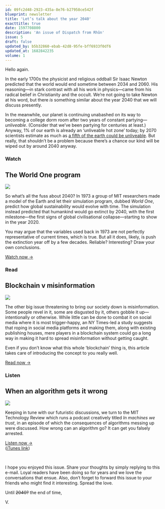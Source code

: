 ```yaml
---
id: 09fc2d48-2923-435a-8e76-b27958ce542f
blueprint: newsletter
title: 'Let’s talk about the year 2040'
exacttitle: true
date: 1597708800
description: 'An issue of Dispatch from Rhûn'
issue: 5
draft: false
updated_by: b5b32860-ebab-42d8-95fe-bff6933f0df6
updated_at: 1682842235
volume: 1
---
```

Hello again.

In the early 1700s the physicist and religious oddball Sir Isaac Newton predicted that the world would end sometime between 2034 and 2060. His reasoning—in stark contrast with all his work in physics—came from his radical belief in Christianity and the occult. We’re not going to take Newton at his word, but there *is* something similar about the year 2040 that we will discuss presently.

In the meanwhile, our planet is continuing unabashed on its way to becoming a college dorm room after two years of constant partying—*unliveable*. (Consider that we’ve been partying for centuries at least.) Anyway, 1% of our earth is already an ‘unliveable hot zone’ today; by 2070 scientists estimate as much as [a fifth of the earth could be unliveable](https://www.nytimes.com/interactive/2020/07/23/magazine/climate-migration.html). But really, that shouldn’t be a problem because there’s a chance our kind will be wiped out by around 2040 anyway.

### Watch

## The World One program

[ ![](https://buttondown.s3.us-west-2.amazonaws.com/images/372b4d15-1396-450c-9fb0-a5a5ffdaf73d.jpg)](https://www.youtube.com/watch?v=cCxPOqwCr1I)

So what’s all the fuss about 2040? In 1973 a group of MIT researchers made a model of the Earth and let their simulation program, dubbed *World One*, predict how global sustainability would evolve with time. The simulation instead predicted that humankind would go extinct by 2040, with the first milestone—the first signs of global civilisational collapse—starting to show in the year 2020.

You may argue that the variables used back in 1973 are not perfectly representative of current times, which is true. But all it does, likely, is push the extinction year off by a few decades. Reliable? Interesting? Draw your own conclusions.

<span class="sans">[Watch now →](https://www.youtube.com/watch?v=cCxPOqwCr1I)</span>

### Read

## Blockchain v misinformation

[<img src="https://buttondown.s3.us-west-2.amazonaws.com/images/070888e2-23f7-4b9f-9fd2-61537142663c.jpg">](https://www.nytimes.com/2020/07/06/insider/could-we-fight-misinformation-with-blockchain-technology.html)

<div class="float-clear"></div>

The other big issue threatening to bring our society down is misinformation. Some people revel in it, some are disgusted by it, others gobble it up—intentionally or otherwise. While little can be done to combat it on social media where it is most trigger-happy, an NY Times-led a study suggests that roping in social media platforms and making them, along with existing publishing houses, mere players in a blockchain system could go a long way in making it hard to spread misinformation without getting caught.

Even if you don’t know what this whole ‘blockchain’ thing is, this article takes care of introducing the concept to you really well.

<span class="sans">[Read now →](https://www.nytimes.com/2020/07/06/insider/could-we-fight-misinformation-with-blockchain-technology.html)</span>



### Listen

## When an algorithm gets it wrong

[<img src="https://buttondown.s3.us-west-2.amazonaws.com/images/017f0246-08d6-479b-85c5-51d145bb6fb7.jpeg" class="fr">](https://www.technologyreview.com/2020/08/12/1006636/face-recognition-algorithm-false-arrest-police-robert-williams/)

<div class="float-clear"></div>

Keeping in tune with our futuristic discussions, we turn to the MIT Technology Review which runs a podcast creatively titled *In machines we trust*, in an episode of which the consequences of algorithms messing up were discussed. How wrong can an algorithm go? It can get you falsely arrested.

<span class="sans">[Listen now →](https://www.technologyreview.com/2020/08/12/1006636/face-recognition-algorithm-false-arrest-police-robert-williams/)<br/>([iTunes link](https://podcasts.apple.com/in/podcast/when-an-algorithm-gets-it-wrong/id1523584878?i=1000487884962))<p>

<br/>

I hope you enjoyed this issue. Share your thoughts by simply replying to this e-mail. Loyal readers have been doing so for years and we love the conversations that ensue. Also, don’t forget to forward this issue to your friends who might find it interesting. Spread the love.

Until <s>2040?</s> the end of time,

V.